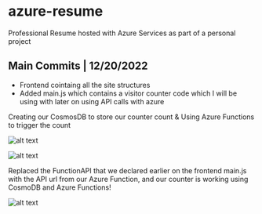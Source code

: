 # azure-resume
Professional Resume hosted with Azure Services as part of a personal project

## Main Commits | 12/20/2022

- Frontend cointaing all the site structures
- Added main.js which contains a visitor counter code which I will be using with later on using API calls with azure


Creating our CosmosDB to store our counter count & Using Azure Functions to trigger the count 

![alt text](https://i.imgur.com/Ghyn9pU.png)

![alt text](https://i.imgur.com/ijcOGHF.png)

Replaced the FunctionAPI that we declared earlier on the frontend main.js with the API url from our Azure Function, and our counter is working using CosmoDB and Azure Functions!

![alt text](https://i.imgur.com/Nertg1s.png)


